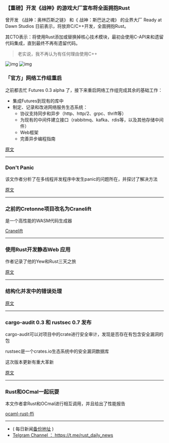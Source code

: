 ### 【重磅】开发《战神》的游戏大厂宣布将全面拥抱Rust

曾开发 《战神：奥林匹斯之链》 和《 战神：斯巴达之魂》 的业界大厂 Ready at Dawn Studios 日前表示，将放弃C/C++开发，全面拥抱Rust。

其CTO表示：将使用Rust添加或替换掉核心技术模块，最初会使用C-API来和遗留代码集成，直到最终不再有遗留代码。

> 老实说，我不再认为有任何理由使用C++

![img](https://wx2.sinaimg.cn/mw690/71684decly1ftkqg72dmej20qi0f0401.jpg)
![img](https://wx2.sinaimg.cn/mw690/71684decly1ftkrcoc8csj20zg07umzm.jpg)

### 「官方」网络工作组重启

之前都去忙 Futures 0.3 alpha  了，接下来重启网络工作组完成其余的基础工作：

- 集成Futures到现有的库中
- 制定、记录和改进网络服务生态系统：
    - 协议支持同步和异步（http、http/2、grpc、thrift等）
    - 为现有的中间件建立接口（rabbitmq、kafka、rdis等，以及其他存储中间件）
    - Web框架
    - 完善异步编程指南

[原文](https://internals.rust-lang.org/t/rebooting-the-network-services-working-group/8036)

---

### Don't Panic

该文作者分析了在多线程并发程序中发生panic的问题所在，并探讨了解决方法

[原文](https://vorner.github.io/2018/07/22/dont_panic.html)

---

### 之前的Cretonne项目改名为Cranelift

是一个高性能的WASM代码生成器

[Cranelift](https://github.com/CraneStation/cranelift)

---

### 使用Rust开发静态Web 应用

作者记录了他的Yew和Rust三天之旅

[原文](http://bluejekyll.github.io/blog/rust/2018/07/22/static-web-app-rust.html)

---

### 结构化并发中的错误处理

[原文](https://matklad.github.io/2018/06/18/exceptions-in-structured-concurrency.html)

---

### cargo-audit 0.3 和 rustsec 0.7 发布

cargo-audit可以对项目中的crate进行安全审计，发现是否存在有包含安全漏洞的包

rustsec是一个crates.io生态系统中的安全漏洞数据库

这次版本更新有重大革新

[原文](https://www.reddit.com/r/rust/comments/919c8k/announcing_cargoaudit_03_and_rustsec_07_audit/)

---

### Rust和OCmal一起玩耍

本文作者拿Rust和OCmal进行相互调用，并且给出了性能报告

[ocaml-rust-ffi](https://blog.s-m.ac/ocaml-rust-ffi/)


---

- ( 每日新闻[备份地址](https://github.com/RustStudy/rust_daily_news) )
- [Telgram Channel ： https://t.me/rust_daily_news ](https://t.me/rust_daily_news )
